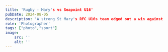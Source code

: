 ```yaml
---
title: 'Rugby - Mary's vs Seapoint U16'
pubDate: 2024-08-05
description: 'A strong St Mary's RFC U16s team edged out a win against a strong Seapoint RC team this morning (5th May 2024) in Templeville Road. A cracking game, that came down to just a couple of points in the last 5 minutes.'
role: 'Photographer'
tags: ["photo","sport"]
image:
    src: ''
    alt: ''
---
```


